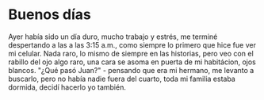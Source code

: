 # Buenos días

Ayer había sido un día duro, mucho trabajo y estrés, me terminé despertando a las a las 3:15 a.m., como siempre lo primero que hice
fue ver mi celular. Nada raro, lo mismo de siempre en las historias, pero veo con el rabillo del ojo algo raro, una cara se asoma en
puerta de mi habitácion, ojos blancos. "¿Qué pasó Juan?" - pensando que era mi hermano, me levanto a buscarlo, pero no había nadie
fuera del cuarto, toda mi familia estaba dormida, decidí hacerlo yo también.